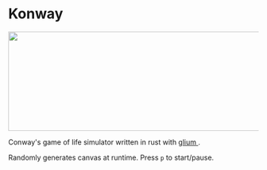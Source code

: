 # Konway
<img src="https://media.discordapp.net/attachments/852950858701209662/1209065284573335592/banner.png?ex=65e590cb&is=65d31bcb&hm=b57681d0c5e094865c040b57a92ca388a382512c1193f00aafdb55822e4c1520&=&format=webp&quality=lossless" width="640" height="200">

Conway's game of life simulator written in rust with [glium ](https://github.com/glium/glium) .

Randomly generates canvas at runtime. Press `p` to start/pause. 
